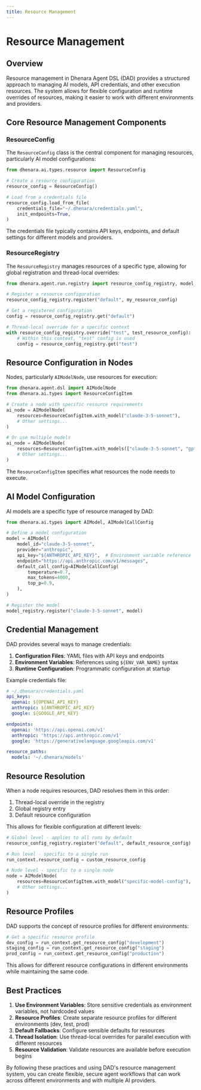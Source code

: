 ```yaml
---
title: Resource Management
---
```


# Resource Management

## Overview

Resource management in Dhenara Agent DSL (DAD) provides a structured approach to managing AI models, API credentials,
and other execution resources. The system allows for flexible configuration and runtime overrides of resources, making
it easier to work with different environments and providers.

## Core Resource Management Components

### ResourceConfig

The `ResourceConfig` class is the central component for managing resources, particularly AI model configurations:

```python
from dhenara.ai.types.resource import ResourceConfig

# Create a resource configuration
resource_config = ResourceConfig()

# Load from a credentials file
resource_config.load_from_file(
    credentials_file="~/.dhenara/credentials.yaml",
    init_endpoints=True,
)
```

The credentials file typically contains API keys, endpoints, and default settings for different models and providers.

### ResourceRegistry

The `ResourceRegistry` manages resources of a specific type, allowing for global registration and thread-local
overrides:

```python
from dhenara.agent.run.registry import resource_config_registry, model_registry

# Register a resource configuration
resource_config_registry.register("default", my_resource_config)

# Get a registered configuration
config = resource_config_registry.get("default")

# Thread-local override for a specific context
with resource_config_registry.override("test", test_resource_config):
    # Within this context, "test" config is used
    config = resource_config_registry.get("test")
```

## Resource Configuration in Nodes

Nodes, particularly `AIModelNode`, use resources for execution:

```python
from dhenara.agent.dsl import AIModelNode
from dhenara.ai.types import ResourceConfigItem

# Create a node with specific resource requirements
ai_node = AIModelNode(
    resources=ResourceConfigItem.with_model("claude-3-5-sonnet"),
    # Other settings...
)

# Or use multiple models
ai_node = AIModelNode(
    resources=ResourceConfigItem.with_models(["claude-3-5-sonnet", "gpt-4-turbo"]),
    # Other settings...
)
```

The `ResourceConfigItem` specifies what resources the node needs to execute.

## AI Model Configuration

AI models are a specific type of resource managed by DAD:

```python
from dhenara.ai.types import AIModel, AIModelCallConfig

# Define a model configuration
model = AIModel(
    model_id="claude-3-5-sonnet",
    provider="anthropic",
    api_key="${ANTHROPIC_API_KEY}",  # Environment variable reference
    endpoint="https://api.anthropic.com/v1/messages",
    default_call_config=AIModelCallConfig(
        temperature=0.7,
        max_tokens=4000,
        top_p=0.9,
    ),
)

# Register the model
model_registry.register("claude-3-5-sonnet", model)
```

## Credential Management

DAD provides several ways to manage credentials:

1. **Configuration Files**: YAML files with API keys and endpoints
2. **Environment Variables**: References using `${ENV_VAR_NAME}` syntax
3. **Runtime Configuration**: Programmatic configuration at startup

Example credentials file:

```yaml
# ~/.dhenara/credentials.yaml
api_keys:
  openai: ${OPENAI_API_KEY}
  anthropic: ${ANTHROPIC_API_KEY}
  google: ${GOOGLE_API_KEY}

endpoints:
  openai: 'https://api.openai.com/v1'
  anthropic: 'https://api.anthropic.com/v1'
  google: 'https://generativelanguage.googleapis.com/v1'

resource_paths:
  models: '~/.dhenara/models'
```

## Resource Resolution

When a node requires resources, DAD resolves them in this order:

1. Thread-local override in the registry
2. Global registry entry
3. Default resource configuration

This allows for flexible configuration at different levels:

```python
# Global level - applies to all runs by default
resource_config_registry.register("default", default_resource_config)

# Run level - specific to a single run
run_context.resource_config = custom_resource_config

# Node level - specific to a single node
node = AIModelNode(
    resources=ResourceConfigItem.with_model("specific-model-config"),
    # Other settings...
)
```

## Resource Profiles

DAD supports the concept of resource profiles for different environments:

```python
# Get a specific resource profile
dev_config = run_context.get_resource_config("development")
staging_config = run_context.get_resource_config("staging")
prod_config = run_context.get_resource_config("production")
```

This allows for different resource configurations in different environments while maintaining the same code.

## Best Practices

1. **Use Environment Variables**: Store sensitive credentials as environment variables, not hardcoded values
2. **Resource Profiles**: Create separate resource profiles for different environments (dev, test, prod)
3. **Default Fallbacks**: Configure sensible defaults for resources
4. **Thread Isolation**: Use thread-local overrides for parallel execution with different resources
5. **Resource Validation**: Validate resources are available before execution begins

By following these practices and using DAD's resource management system, you can create flexible, secure agent workflows
that can work across different environments and with multiple AI providers.
